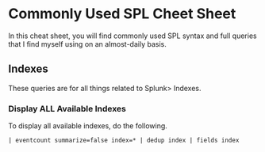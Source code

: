 # Commonly Used SPL Cheet Sheet
In this cheat sheet, you will find commonly used SPL syntax and full queries that I find myself using on an almost-daily basis.

## Indexes
These queries are for all things related to Splunk> Indexes.
### Display ALL Available Indexes
To display all available indexes, do the following.

`| eventcount summarize=false index=* | dedup index | fields index`
